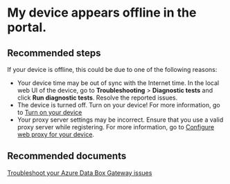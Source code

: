 <properties
	pageTitle="My device appears offline in the portal"
	description="My device appears offline in the portal"
	service="Microsoft.DataBoxEdge"
	resource="databoxedgedevices"
	authors="anbacker"
	displayOrder="4"
	selfHelpType="resource"
	supportTopicIds=""
	resourceTags="DataBoxEdge"
	productPesIds=""
	cloudEnvironments="public"
/>

# My device appears offline in the portal.


## **Recommended steps**
If your device is offline, this could be due to one of the following reasons:

* Your device time may be out of sync with the Internet time. In the local web UI of the device, go to **Troubleshooting** > **Diagnostic tests** and click **Run diagnostic tests**. Resolve the reported issues.
* The device is turned off. Turn on your device! For more information, go to [Turn on your device](https://aka.ms/dbe-device-local-mgmt)
* Your proxy server settings may be incorrect. Ensure that you use a valid proxy server while registering. For more information, go to [Configure web proxy for your device](https://aka.ms/dbe-device-local-mgmt).

## **Recommended documents**
[Troubleshoot your Azure Data Box Gateway issues](https://docs.microsoft.com/azure/databox-online/data-box-gateway-troubleshoot)<br>